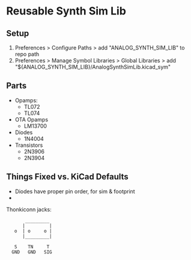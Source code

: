 Reusable Synth Sim Lib
====================

Setup
---
1. Preferences > Configure Paths > add "ANALOG_SYNTH_SIM_LIB" to repo path
2. Preferences > Manage Symbol Libraries > Global Libraries > add "${ANALOG_SYNTH_SIM_LIB}/AnalogSynthSimLib.kicad_sym"


Parts
---
* Opamps: 
  * TL072
  * TL074
* OTA Opamps
  * LM13700
* Diodes
  * 1N4004
* Transistors
  * 2N3906
  * 2N3904

Things Fixed vs. KiCad Defaults
-----------------------------
* Diodes have proper pin order, for sim & footprint
* 


Thonkiconn jacks:
```
       _________
      |         |
   o  | o     o |
      |_________|

   S    TN     T
  GND   GND   SIG
```

